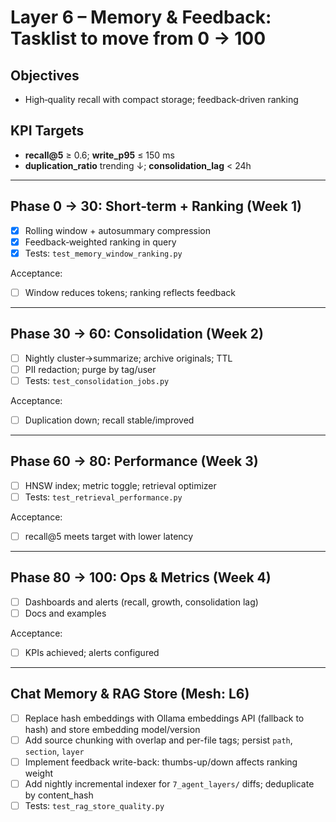 # Layer 6 – Memory & Feedback: Tasklist to move from 0 → 100

## Objectives
- High‑quality recall with compact storage; feedback‑driven ranking

## KPI Targets
- **recall@5** ≥ 0.6; **write_p95** ≤ 150 ms
- **duplication_ratio** trending ↓; **consolidation_lag** < 24h

---

## Phase 0 → 30: Short‑term + Ranking (Week 1)
- [x] Rolling window + autosummary compression
- [x] Feedback‑weighted ranking in query
- [x] Tests: `test_memory_window_ranking.py`

Acceptance:
- [ ] Window reduces tokens; ranking reflects feedback

---

## Phase 30 → 60: Consolidation (Week 2)
- [ ] Nightly cluster→summarize; archive originals; TTL
- [ ] PII redaction; purge by tag/user
- [ ] Tests: `test_consolidation_jobs.py`

Acceptance:
- [ ] Duplication down; recall stable/improved

---

## Phase 60 → 80: Performance (Week 3)
- [ ] HNSW index; metric toggle; retrieval optimizer
- [ ] Tests: `test_retrieval_performance.py`

Acceptance:
- [ ] recall@5 meets target with lower latency

---

## Phase 80 → 100: Ops & Metrics (Week 4)
- [ ] Dashboards and alerts (recall, growth, consolidation lag)
- [ ] Docs and examples

Acceptance:
- [ ] KPIs achieved; alerts configured

---

## Chat Memory & RAG Store (Mesh: L6)
- [ ] Replace hash embeddings with Ollama embeddings API (fallback to hash) and store embedding model/version
- [ ] Add source chunking with overlap and per-file tags; persist `path`, `section`, `layer`
- [ ] Implement feedback write-back: thumbs-up/down affects ranking weight
- [ ] Add nightly incremental indexer for `7_agent_layers/` diffs; deduplicate by content_hash
- [ ] Tests: `test_rag_store_quality.py`